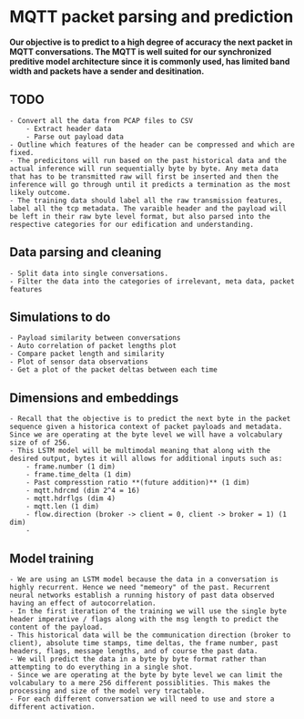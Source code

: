 # MQTT packet parsing and prediction

**Our objective is to predict to a high degree of accuracy the next packet in MQTT conversations. The MQTT is well suited for our synchronized preditive model architecture since it is commonly used, has limited band width and packets have a sender and desitination.**

## TODO
    - Convert all the data from PCAP files to CSV
        - Extract header data
        - Parse out payload data
    - Outline which features of the header can be compressed and which are fixed.
    - The predicitons will run based on the past historical data and the actual inference will run sequentially byte by byte. Any meta data that has to be transmitted raw will first be inserted and then the inference will go through until it predicts a termination as the most likely outcome. 
    - The training data should label all the raw transmission features, label all the tcp metadata. The varaible header and the payload will be left in their raw byte level format, but also parsed into the respective categories for our edification and understanding.

## Data parsing and cleaning
    - Split data into single conversations.
    - Filter the data into the categories of irrelevant, meta data, packet features

## Simulations to do
    - Payload similarity between conversations
    - Auto correlation of packet lengths plot
    - Compare packet length and similarity
    - Plot of sensor data observations
    - Get a plot of the packet deltas between each time

## Dimensions and embeddings
    - Recall that the objective is to predict the next byte in the packet sequence given a historica context of packet payloads and metadata. Since we are operating at the byte level we will have a volcabulary size of of 256.
    - This LSTM model will be multimodal meaning that along with the desired output, bytes it will allows for additional inputs such as:
        - frame.number (1 dim)
        - frame.time_delta (1 dim)
        - Past compresstion ratio **(future addition)** (1 dim)
        - mqtt.hdrcmd (dim 2^4 = 16)
        - mqtt.hdrflgs (dim 4)
        - mqtt.len (1 dim)
        - flow.direction (broker -> client = 0, client -> broker = 1) (1 dim)
        -  
        
## Model training
    - We are using an LSTM model because the data in a conversation is highly recurrent. Hence we need "memeory" of the past. Recurrent neural networks establish a running history of past data observed having an effect of autocorrelation. 
    - In the first iteration of the training we will use the single byte header imperative / flags along with the msg length to predict the content of the payload. 
    - This historical data will be the communication direction (broker to client), absolute time stamps, time deltas, the frame number, past headers, flags, message lengths, and of course the past data.
    - We will predict the data in a byte by byte format rather than attempting to do everything in a single shot.
    - Since we are operating at the byte by byte level we can limit the volcabulary to a mere 256 different possiblities. This makes the processing and size of the model very tractable.
    - For each different conversation we will need to use and store a different activation.

